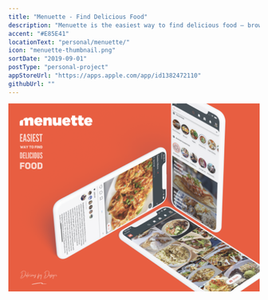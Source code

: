 ```yaml
---
title: "Menuette - Find Delicious Food"
description: "Menuette is the easiest way to find delicious food – browse beautiful dish imagery or search for something you are craving for."
accent: "#E85E41"
locationText: "personal/menuette/"
icon: "menuette-thumbnail.png"
sortDate: "2019-09-01"
postType: "personal-project"
appStoreUrl: "https://apps.apple.com/app/id1382472110"
githubUrl: ""
---
```


![Get Sum Image](menuette-example.png)